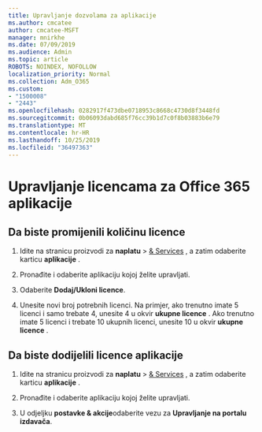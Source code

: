 ```yaml
---
title: Upravljanje dozvolama za aplikacije
ms.author: cmcatee
author: cmcatee-MSFT
manager: mnirkhe
ms.date: 07/09/2019
ms.audience: Admin
ms.topic: article
ROBOTS: NOINDEX, NOFOLLOW
localization_priority: Normal
ms.collection: Adm_O365
ms.custom:
- "1500008"
- "2443"
ms.openlocfilehash: 0282917f473dbe0718953c8668c4730d8f3448fd
ms.sourcegitcommit: 0b06093dabd685f76cc39b1d7c0f8b03883b6e79
ms.translationtype: MT
ms.contentlocale: hr-HR
ms.lasthandoff: 10/25/2019
ms.locfileid: "36497363"
---
```

# <a name="manage-office-365-app-licenses"></a>Upravljanje licencama za Office 365 aplikacije

## <a name="to-change-license-quantity"></a>Da biste promijenili količinu licence

1. Idite na stranicu proizvodi za **naplatu** > [& Services](https://go.microsoft.com/fwlink/p/?linkid=842054) , a zatim odaberite karticu **aplikacije** .

2. Pronađite i odaberite aplikaciju kojoj želite upravljati.  

3. Odaberite **Dodaj/Ukloni licence**.

4. Unesite novi broj potrebnih licenci. Na primjer, ako trenutno imate 5 licenci i samo trebate 4, unesite 4 u okvir **ukupne licence** . Ako trenutno imate 5 licenci i trebate 10 ukupnih licenci, unesite 10 u okvir **ukupne licence** .

## <a name="to-assign-app-licenses"></a>Da biste dodijelili licence aplikacije

1. Idite na stranicu proizvodi za **naplatu** > [& Services](https://go.microsoft.com/fwlink/p/?linkid=842054) , a zatim odaberite karticu **aplikacije** .

2. Pronađite i odaberite aplikaciju kojoj želite upravljati.  

3. U odjeljku **postavke & akcije**odaberite vezu za **Upravljanje na portalu izdavača**.